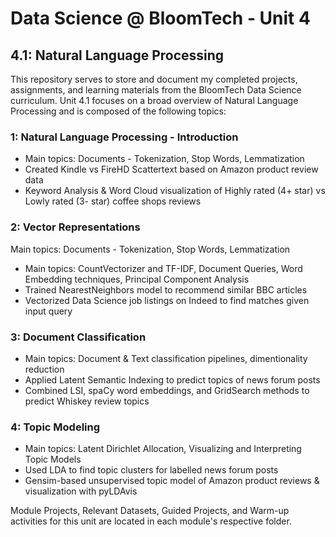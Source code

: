# Data Science @ BloomTech - Unit 4
## 4.1: Natural Language Processing

This repository serves to store and document my completed projects, assignments, and learning materials from the BloomTech Data Science curriculum.
Unit 4.1 focuses on a broad overview of Natural Language Processing and is composed of the following topics:

### 1: Natural Language Processing - Introduction
  * Main topics: Documents - Tokenization, Stop Words, Lemmatization
  * Created Kindle vs FireHD Scattertext based on Amazon product review data
  * Keyword Analysis & Word Cloud visualization of Highly rated (4+ star) vs Lowly rated (3- star) coffee shops reviews

### 2: Vector Representations
Main topics: Documents - Tokenization, Stop Words, Lemmatization
  * Main topics: CountVectorizer and TF-IDF, Document Queries, Word Embedding techniques, Principal Component Analysis
  * Trained NearestNeighbors model to recommend similar BBC articles
  * Vectorized Data Science job listings on Indeed to find matches given input query

### 3: Document Classification
  * Main topics: Document & Text classification pipelines, dimentionality reduction
  * Applied Latent Semantic Indexing to predict topics of news forum posts
  * Combined LSI, spaCy word embeddings, and GridSearch methods to predict Whiskey review topics

### 4: Topic Modeling
  * Main topics: Latent Dirichlet Allocation, Visualizing and Interpreting Topic Models
  * Used LDA to find topic clusters for labelled news forum posts
  * Gensim-based unsupervised topic model of Amazon product reviews & visualization with pyLDAvis


Module Projects, Relevant Datasets, Guided Projects, and Warm-up activities for this unit are located in each module's respective folder.
